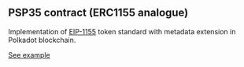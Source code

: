 ## PSP35 contract (ERC1155 analogue)

Implementation of [EIP-1155](https://eips.ethereum.org/EIPS/eip-1155) token standard with metadata extension in Polkadot blockchain.

[See example](https://supercolony-net.github.io/openbrush-contracts/smart-contracts/psp35/extensions/psp35metadata)
